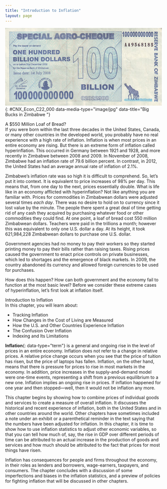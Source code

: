 ```yaml
---
title: "Introduction to Inflation"
layout: page
---
```



<?cnx.eoc class="summary" title="Chapter Review"?>

<?cnx.eoc class="self-check-questions" title="Self-Check Questions"?>

<?cnx.eoc class="review-questions" title="Review Questions"?>

<?cnx.eoc class="critical-thinking" title="Critical Thinking Questions"?>

<?cnx.eoc class="problems" title="Problems"?>

<?cnx.eoc class="references" title="References"?>

 ![The image shows a photograph of Zimbabwean currency.](../resources/CNX_Econ_C22_000.jpg "This bill was worth 100 billion Zimbabwean dollars when issued in 2008. There were even bills issued with a face value of 100 trillion Zimbabwean dollars. The bills had $100,000,000,000,000 written on them. Unfortunately, they were almost worthless. At one point, 621,984,228 Zimbabwean dollars were equal to one U.S. dollar. Eventually, the country abandoned its own currency and allowed foreign currency to be used for purchases. (Credit: modification of image by Samantha Marx/Flickr Creative Commons)"){: #CNX_Econ_C22_000 data-media-type="image/jpg" data-title="Big Bucks in Zimbabwe "}

<div data-type="note" class="economics bringhome" markdown="1">
<div data-type="title">
A $550 Million Loaf of Bread?
</div>
If you were born within the last three decades in the United States, Canada, or many other countries in the developed world, you probably have no real experience with a high rate of inflation. Inflation is when most prices in an entire economy are rising. But there is an extreme form of inflation called hyperinflation. This occurred in Germany between 1921 and 1928, and more recently in Zimbabwe between 2008 and 2009. In November of 2008, Zimbabwe had an inflation rate of 79.6 billion percent. In contrast, in 2012, the United States had an average annual rate of inflation of 2.1%.

Zimbabwe’s inflation rate was so high it is difficult to comprehend. So, let’s put it into context. It is equivalent to price increases of 98% per day. This means that, from one day to the next, prices essentially double. What is life like in an economy afflicted with hyperinflation? Not like anything you are familiar with. Prices for commodities in Zimbabwean dollars were adjusted several times *each day*. There was no desire to hold on to currency since it lost value by the minute. The people there spent a great deal of time getting rid of any cash they acquired by purchasing whatever food or other commodities they could find. At one point, a loaf of bread cost 550 million Zimbabwean dollars. Teachers were paid in the trillions a month; however this was equivalent to only one U.S. dollar a day. At its height, it took 621,984,228 Zimbabwean dollars to purchase one U.S. dollar.

Government agencies had no money to pay their workers so they started printing money to pay their bills rather than raising taxes. Rising prices caused the government to enact price controls on private businesses, which led to shortages and the emergence of black markets. In 2009, the country abandoned its currency and allowed foreign currencies to be used for purchases.

How does this happen? How can both government and the economy fail to function at the most basic level? Before we consider these extreme cases of hyperinflation, let’s first look at inflation itself.

</div>

<div data-type="note" class="economics chapter-objectives" markdown="1">
<div data-type="title">
Introduction to Inflation
</div>
In this chapter, you will learn about:

* Tracking Inflation
* How Changes in the Cost of Living are Measured
* How the U.S. and Other Countries Experience Inflation
* The Confusion Over Inflation
* Indexing and Its Limitations

</div>

**Inflation**{: data-type="term"} is a general and ongoing rise in the level of prices in an entire economy. Inflation does not refer to a change in relative prices. A relative price change occurs when you see that the price of tuition has risen, but the price of laptops has fallen. Inflation, on the other hand, means that there is pressure for prices to rise in most markets in the economy. In addition, price increases in the supply-and-demand model were one-time events, representing a shift from a previous equilibrium to a new one. Inflation implies an ongoing rise in prices. If inflation happened for one year and then stopped—well, then it would not be inflation any more.

This chapter begins by showing how to combine prices of individual goods and services to create a measure of overall inflation. It discusses the historical and recent experience of inflation, both in the United States and in other countries around the world. Other chapters have sometimes included a note under an exhibit or a parenthetical reminder in the text saying that the numbers have been adjusted for inflation. In this chapter, it is time to show how to use inflation statistics to adjust other economic variables, so that you can tell how much of, say, the rise in GDP over different periods of time can be attributed to an actual increase in the production of goods and services and how much should be attributed to the fact that prices for most things have risen.

Inflation has consequences for people and firms throughout the economy, in their roles as lenders and borrowers, wage-earners, taxpayers, and consumers. The chapter concludes with a discussion of some imperfections and biases in the inflation statistics, and a preview of policies for fighting inflation that will be discussed in other chapters.

